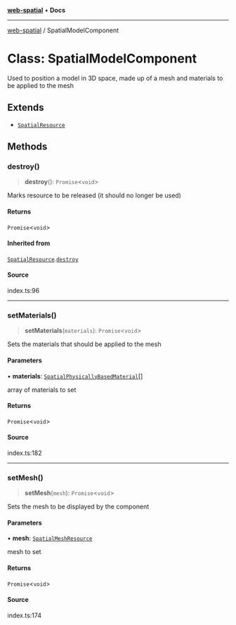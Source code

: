[**web-spatial**](../README.md) • **Docs**

***

[web-spatial](../globals.md) / SpatialModelComponent

# Class: SpatialModelComponent

Used to position a model in 3D space, made up of a mesh and materials to be applied to the mesh

## Extends

- [`SpatialResource`](SpatialResource.md)

## Methods

### destroy()

> **destroy**(): `Promise`\<`void`\>

Marks resource to be released (it should no longer be used)

#### Returns

`Promise`\<`void`\>

#### Inherited from

[`SpatialResource`](SpatialResource.md).[`destroy`](SpatialResource.md#destroy)

#### Source

index.ts:96

***

### setMaterials()

> **setMaterials**(`materials`): `Promise`\<`void`\>

Sets the materials that should be applied to the mesh

#### Parameters

• **materials**: [`SpatialPhysicallyBasedMaterial`](SpatialPhysicallyBasedMaterial.md)[]

array of materials to set

#### Returns

`Promise`\<`void`\>

#### Source

index.ts:182

***

### setMesh()

> **setMesh**(`mesh`): `Promise`\<`void`\>

Sets the mesh to be displayed by the component

#### Parameters

• **mesh**: [`SpatialMeshResource`](SpatialMeshResource.md)

mesh to set

#### Returns

`Promise`\<`void`\>

#### Source

index.ts:174
